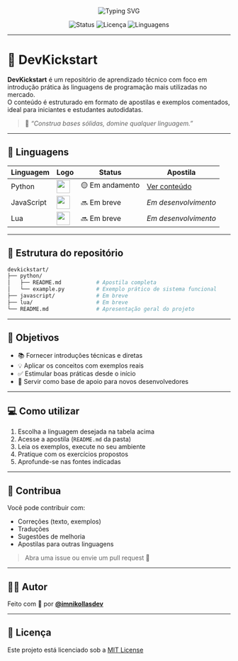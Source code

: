 <p align="center">
  <img src="https://readme-typing-svg.demolab.com?font=Fira+Code&pause=1000&color=5C8DF6&center=true&vCenter=true&width=435&lines=DevKickstart+by+@imnikollasdev" alt="Typing SVG" />
</p>

<p align="center">
  <img src="https://img.shields.io/badge/status-em%20desenvolvimento-blue" alt="Status">
  <img src="https://img.shields.io/github/license/imnikollasdev/devkickstart" alt="Licença">
  <img src="https://img.shields.io/github/languages/count/imnikollasdev/devkickstart" alt="Linguagens">
</p>

---

# 🧠 DevKickstart

**DevKickstart** é um repositório de aprendizado técnico com foco em introdução prática às linguagens de programação mais utilizadas no mercado.  
O conteúdo é estruturado em formato de apostilas e exemplos comentados, ideal para iniciantes e estudantes autodidatas.

> 🔬 _“Construa bases sólidas, domine qualquer linguagem.”_

---

## 📘 Linguagens

| Linguagem   | Logo | Status        | Apostila                        |
|-------------|------|---------------|----------------------------------|
| Python      | <img src="https://cdn.jsdelivr.net/gh/devicons/devicon/icons/python/python-original.svg" width="30"/> | 🟡 Em andamento | [Ver conteúdo](./python/README.md) |
| JavaScript  | <img src="https://cdn.jsdelivr.net/gh/devicons/devicon/icons/javascript/javascript-original.svg" width="30"/> | 🔜 Em breve     | *Em desenvolvimento*             |
| Lua         | <img src="https://cdn.jsdelivr.net/gh/devicons/devicon/icons/lua/lua-original.svg" width="30"/> | 🔜 Em breve     | *Em desenvolvimento*             |

---

## 📂 Estrutura do repositório

```bash
devkickstart/
├── python/
│   ├── README.md           # Apostila completa
│   └── example.py          # Exemplo prático de sistema funcional
├── javascript/             # Em breve
├── lua/                    # Em breve
└── README.md               # Apresentação geral do projeto
```

---

## 🎯 Objetivos

- 📚 Fornecer introduções técnicas e diretas
- 💡 Aplicar os conceitos com exemplos reais
- ✅ Estimular boas práticas desde o início
- 🧱 Servir como base de apoio para novos desenvolvedores

---

## 💻 Como utilizar

1. Escolha a linguagem desejada na tabela acima
2. Acesse a apostila (`README.md` da pasta)
3. Leia os exemplos, execute no seu ambiente
4. Pratique com os exercícios propostos
5. Aprofunde-se nas fontes indicadas

---

## 🤝 Contribua

Você pode contribuir com:

- Correções (texto, exemplos)
- Traduções
- Sugestões de melhoria
- Apostilas para outras linguagens

> Abra uma issue ou envie um pull request 🙌

---

## 👨‍💻 Autor

Feito com 💙 por [**@imnikollasdev**](https://github.com/imnikollasdev)

---

## 📄 Licença

Este projeto está licenciado sob a [MIT License](./LICENSE)